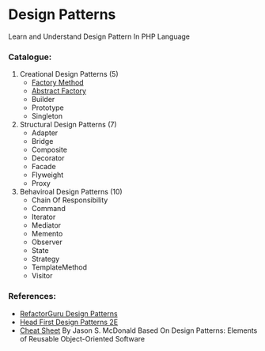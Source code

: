 # **Design Patterns**

Learn and Understand Design Pattern In PHP Language

### Catalogue:
1. Creational Design Patterns (5)
   - [Factory Method](Creational/FactoryMethod/readme.md)
   - [Abstract Factory](Creational/AbstractFactory/readme.md)
   - Builder
   - Prototype
   - Singleton
2. Structural Design Patterns (7)
   - Adapter
   - Bridge
   - Composite
   - Decorator
   - Facade
   - Flyweight
   - Proxy
3. Behaviroal Design Patterns (10)
   - Chain Of Responsibility
   - Command
   - Iterator
   - Mediator
   - Memento
   - Observer
   - State
   - Strategy
   - TemplateMethod
   - Visitor


### References:
- [RefactorGuru Design Patterns](https://refactoring.guru/design-patterns)
- [Head First Design Patterns 2E](https://www.amazon.in/Head-First-Design-Patterns-Object-Oriented/dp/9385889753)
- [Cheat Sheet](/Design%20Patterns.pdf) By Jason S. McDonald Based On Design Patterns: Elements of Reusable Object-Oriented Software